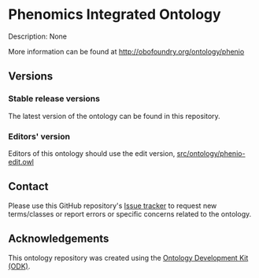 
# Phenomics Integrated Ontology

Description: None

More information can be found at http://obofoundry.org/ontology/phenio

## Versions

### Stable release versions

The latest version of the ontology can be found in this repository.

### Editors' version

Editors of this ontology should use the edit version, [src/ontology/phenio-edit.owl](src/ontology/phenio-edit.owl)

## Contact

Please use this GitHub repository's [Issue tracker](https://github.com/monarch-initiative/phenio/issues) to request new terms/classes or report errors or specific concerns related to the ontology.

## Acknowledgements

This ontology repository was created using the [Ontology Development Kit (ODK)](https://github.com/INCATools/ontology-development-kit).
